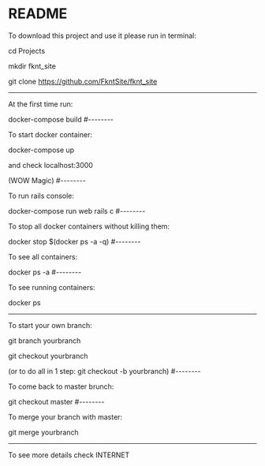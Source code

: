 # README

To download this project and use it please run in terminal:

  cd Projects

  mkdir fknt_site

  git clone https://github.com/FkntSite/fknt_site


-------------------------------------------------------

At the first time run:

 docker-compose build
#--------

To start docker container:

  docker-compose up

and check localhost:3000

(WOW Magic)
#--------

To run rails console:

  docker-compose run web rails c
#--------

To stop all docker containers without killing them:

  docker stop $(docker ps -a -q)
#--------

To see all containers:

  docker ps -a
#--------

To see running containers:

  docker ps

-------------------------------------------------------

To start your own branch:

  git branch yourbranch

  git checkout yourbranch

  (or to do all in 1 step: git checkout -b yourbranch)
#--------

To come back to master brunch:

  git checkout master
#--------

To merge your branch with master:

  git merge yourbranch

-------------------------------------------------------

To see more details check INTERNET
